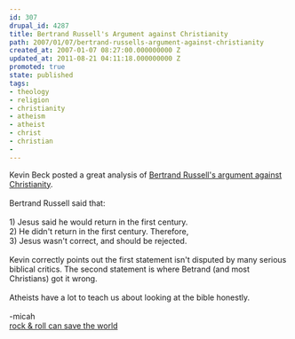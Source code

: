 ```yaml
---
id: 307
drupal_id: 4287
title: Bertrand Russell's Argument against Christianity
path: 2007/01/07/bertrand-russells-argument-against-christianity
created_at: 2007-01-07 08:27:00.000000000 Z
updated_at: 2011-08-21 04:11:18.000000000 Z
promoted: true
state: published
tags:
- theology
- religion
- christianity
- atheism
- atheist
- christ
- christian
- 
---
```

Kevin Beck posted a great analysis of <a href="http://transmillennial.blogspot.com/2007/01/bertrand-russells-assumptionsand-ours.html#links">Bertrand Russell's argument against Christianity</a>.<br /><br />Bertrand Russell said that:<br /><br />1) Jesus said he would return in the first century.<br />2) He didn't return in the first century. Therefore,<br />3) Jesus wasn't correct, and should be rejected.<br /><br />Kevin correctly points out the first statement isn't disputed by many serious biblical critics. The second statement is where Betrand (and most Christians) got it wrong.<br /><br />Atheists have a lot to teach us about looking at the bible honestly.<br /><br />-micah<a href="http://www.reddingbrothers.com/"><br />rock &amp; roll can save the world</a>
